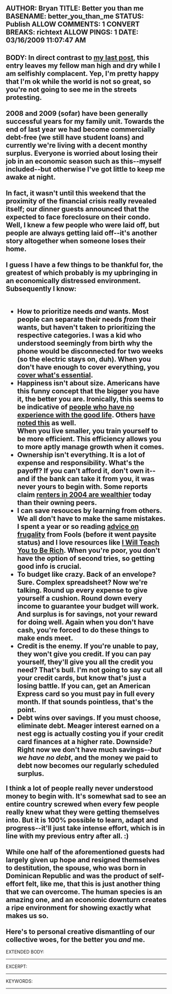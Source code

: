 AUTHOR: Bryan
TITLE: Better you than me
BASENAME: better_you_than_me
STATUS: Publish
ALLOW COMMENTS: 1
CONVERT BREAKS: richtext
ALLOW PINGS: 1
DATE: 03/16/2009 11:07:47 AM
-----
BODY:
In direct contrast to <a href="http://archives.leftsider.com/2009/02/protest-in-the-age-of-detached.htm">my last post</a>, this entry leaves my fellow man high and dry while I am selfishly complacent. Yep, I'm pretty happy that I'm ok while the world is not so great, so you're not going to see me in the streets protesting. <br /><br />2008 and 2009 (sofar) have been generally successful years for my family unit. Towards the end of last year we had become commercially debt-free (we still have student loans) and currently we're living with a decent monthy surplus. Everyone is worried about losing their job in an economic season such as this--myself included--but otherwise I've got little to keep me awake at night.<br /><br />In fact, it wasn't until this weekend that the proximity of the financial crisis really revealed itself; our dinner guests announced that the expected to face foreclosure on their condo. Well, I knew a few people who were laid off, but people are always getting laid off--it's another story altogether when someone loses their home.<br /><br />I guess I have a few things to be thankful for, the greatest of which probably is my upbringing in an economically distressed environment. Subsequently I know:<br /><br /><ul><li><b>How to prioritize needs <i>and</i> wants.</b> Most people can separate their needs <i>from</i> their wants, but haven't taken to prioritizing the respective categories. I was a kid who understood seemingly from birth why the phone would be disconnected for two weeks (so the electric stays on, duh). When you don't have enough to cover everything, you <a href="http://www.msnbc.msn.com/id/29282884/">cover what's essential</a>.</li><li><b>Happiness isn't about size.</b> Americans have this funny concept that the bigger you have it, the better you are. Ironically, this seems to be indicative of <a href="http://archives.leftsider.com/2006/12/big-meals-overpopulation-and-i.htm">people who have no experience with the good life</a>. Others <a href="http://www.theatlantic.com/doc/200807/consumption">have noted this</a> as well.<br />When you live smaller, you train yourself to be more efficient. This efficiency allows you to more aptly manage growth when it comes.</li><li><b>Ownership isn't everything.</b> It is a lot of expense and responsibility. What's the payoff? If you can't afford it, don't own it--and if the bank can take it from you, it was never yours to begin with. Some reports claim <a href="http://money.cnn.com/2009/02/25/real_estate/boomer_wealth_evaporating/index.htm">renters in 2004 are wealthier</a> today than their owning peers.</li><li><b>I can save resouces by learning from others.</b> We all don't have to make the same mistakes. I spent a year or so reading <a href="http://boards.fool.com/Messages.asp?bid=100158">advice on frugality</a> from Fools (before it went paysite status) and I love resources like <a href="http://www.iwillteachyoutoberich.com/">I Will Teach You to Be Rich</a>. When you're poor, you don't have the option of second tries, so getting good info is crucial.</li><li><b>To budget like crazy.</b> Back of an envelope? Sure. Complex spreadsheet? Now we're talking. Round up every expense to give yourself a cushion. Round down every income to guarantee your budget will work. And surplus is for savings, not your reward for doing well. Again when you don't have cash, you're forced to do these things to make ends meet.</li><li><b>Credit is the enemy.</b> If you're unable to pay, they won't give you credit. If you can pay yourself, they'll give you all the credit you need? That's bull. I'm not going to say cut all your credit cards, but know that's just a losing battle. If you can, get an American Express card so you must pay in full every month. If that sounds pointless, that's the point.</li><li><b>Debt wins over savings.</b> If you must choose, eliminate debt. Meager interest earned on a nest egg is actually costing you if your credit card finances at a higher rate. Downside? Right now we don't have much savings--<i>but we have no debt</i>, and the money we paid to debt now becomes our regularly scheduled surplus.</li></ul>I think a lot of people really never understood money to begin with. It's somewhat sad to see an entire country screwed when every few people really knew what they were getting themselves into. But it is 100% possible to learn, adapt and progress--it'll just take intense effort, which is in line with my previous entry after all. :)<br /><br />While one half of the aforementioned guests had largely given up hope and resigned themselves to destitution, the spouse, who was born in Dominican Republic and was the product of self-effort felt, like me, that this is just another thing that we can overcome. The human species is an amazing one, and an economic downturn creates a ripe environment for showing exactly what makes us so.<br /><br />Here's to personal creative dismantling of our collective woes, for the better you <i>and</i> me. <br />
-----
EXTENDED BODY:

-----
EXCERPT:

-----
KEYWORDS:

-----



